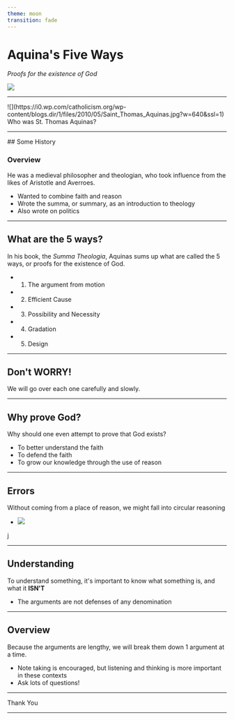 ```yaml
---
theme: moon
transition: fade
---
```


# Aquina's Five Ways

*Proofs for the existence of God*

![](https://imgs.search.brave.com/Tol-QPmou0gEAogqDWIcHkE_OUIF_rg4IU_JMVuhLrE/rs:fit:670:630:1/g:ce/aHR0cHM6Ly9saDUu/Z29vZ2xldXNlcmNv/bnRlbnQuY29tLy13/MEM4WmFiN3FJby9U/WEFzOEZrUW95SS9B/QUFBQUFBQUFUUS9X/WnZGTEcxTUpOOC93/MTIwMC1oNjMwLXAt/ay1uby1udS9TdF9U/aG9tYXNfQXF1aW5h/cy5qcGc)


---

<grid drag="60 55" drop="5 10">
![](https://i0.wp.com/catholicism.org/wp-content/blogs.dir/1/files/2010/05/Saint_Thomas_Aquinas.jpg?w=640&ssl=1)
</grid>

<grid drag="25 55" drop="-5 10">
Who was St. Thomas Aquinas?
</grid>

---

<grid drag="30 100" drop="left">
## Some History
</grid>

<grid drag="70 100" drop="right">

### Overview

He was a medieval philosopher and theologian, who took influence from the likes of Aristotle and Averroes. 
	
+ Wanted to combine faith and reason
+ Wrote the summa, or summary, as an introduction to theology
+ Also wrote on politics
</grid>

---

## What are the 5 ways?

In his book, the *Summa Theologia*, Aquinas sums up what are called the 5 ways, or proofs for the existence of God.

+ 1. The argument from motion
+ 2. Efficient Cause
+ 3. Possibility and Necessity
+ 4. Gradation
+ 5. Design

---
<!-- .slide: data-background-image="https://imgs.search.brave.com/haTr9pLQXT-ETTiYlolDYJ7tbmhmw-xPFVwqXE8dKnU/rs:fit:612:408:1/g:ce/aHR0cHM6Ly9tZWRp/YS5pc3RvY2twaG90/by5jb20vcGhvdG9z/L21hbi1vcGVuaW5n/LXNoaXJ0LXRvLXZl/bnQtaG90LXVucGxl/YXNhbnQtYXdrd2Fy/ZC1zaXR1YXRpb24t/cGljdHVyZS1pZDUw/NTYwNDgxOD9rPTYm/bT01MDU2MDQ4MTgm/cz02MTJ4NjEyJnc9/MCZoPWZyNHFmcHVJ/Xzc4OHpyallhQ2ly/Wml4ZlpXMEFmcWlr/RzFLRTdHbG1xcjQ9" data-background-opacity="0.5" -->

## Don't WORRY! <!-- element class="fragment" -->

We will go over each one carefully and slowly.  <!-- element class="fragment fade-up" -->


---

## Why prove God?

Why should one even attempt to prove that God exists?

+ To better understand the faith
+ To defend the faith
+ To grow our knowledge through the use of reason
---

## Errors

Without coming from a place of reason, we might fall into circular reasoning

+ ![](https://imgs.search.brave.com/5x0umyObykEk3R6vKl39Dlvpa0moOlb_83y2ifBxlCw/rs:fit:604:523:1/g:ce/aHR0cDovLzEuYnAu/YmxvZ3Nwb3QuY29t/Ly1nQnU0azIzeXZm/MC9VT2lZdWM3Tkxx/SS9BQUFBQUFBQUU2/US93ZmxJOUZXdHh1/OC9zMTYwMC9DaXJj/dWxhcl9yZWFzb25p/bmcuanBn)


j

---

## Understanding

To understand something, it's important to know what something is, and what it **ISN'T**

+ The arguments are not defenses of any denomination 

---


## Overview

Because the arguments are lengthy, we will break them down 1 argument at a time. 

+ Note taking is encouraged, but listening and thinking is more important in these contexts
+ Ask lots of questions!



---

<!-- .slide: data-background-image="https://imgs.search.brave.com/BRL-uQIFIPa_h-OBkjzYoNW1J-1Jktn1E7Ln38obdbk/rs:fit:1200:720:1/g:ce/aHR0cHM6Ly8yLmJw/LmJsb2dzcG90LmNv/bS8tQ2RoMWdDbERR/VmMvWEVQdFFveFZT/OUkvQUFBQUFBQUFB/X2svc0pJb2JHT2tU/RVVmSzVLelJTLU1L/T1VROExYVkxDdjJB/Q0xjQkdBcy9zMTYw/MC9saWdodC0zMTc2/ODg3XzEyODAuanBn" data-background-opacity="0.5" -->

Thank You

---